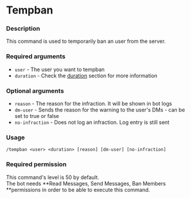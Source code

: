 # Tempban

### **Description**

This command is used to temporarily ban an user from the server.

### **Required arguments**

* `user` - The user you want to tempban
* `duration` - Check the [duration](https://app.gitbook.com/@moonlightbot/s/docs/start-up/arguments#type-of-arguments) section for more information

### **Optional arguments**

* `reason` - The reason for the infraction. It will be shown in bot logs
* `dm-user` - Sends the reason for the warning to the user's DMs - can be set to true or false
* `no-infraction` - Does not log an infraction. Log entry is still sent

### **Usage**

```
/tempban <user> <duration> [reason] [dm-user] [no-infraction]
```

### **Required permission**

This command's level is 50 by default.\
The bot needs **Read Messages, Send Messages, Ban Members **permissions in order to be able to execute this command.
